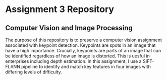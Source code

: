 # Assignment 3 Repository

## Computer Vision and Image Processing 

The purpose of this repository is to preserve a computer vision assignment associated with keypoint detection.
Keypoints are spots in an image that have a high importance. Crucially, keypoints are parts of an image that can be identified regardless of how an image is distorted. This is uesful in enterprises including depth estimation. In this assignment, I use a SIFT-FLANN pipeline to identify and match key features in four images with differing levels of difficulty.
